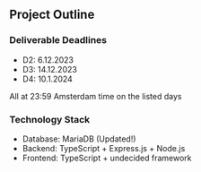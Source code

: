 ## Project Outline

### Deliverable Deadlines

- D2: 6.12.2023 
- D3: 14.12.2023
- D4: 10.1.2024

All at 23:59 Amsterdam time on the listed days

### Technology Stack

- Database: MariaDB (Updated!)
- Backend: TypeScript + Express.js + Node.js
- Frontend: TypeScript + undecided framework